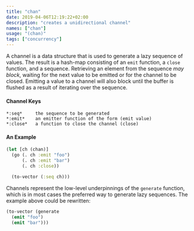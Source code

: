 ```yaml
---
title: "chan"
date: 2019-04-06T12:19:22+02:00
description: "creates a unidirectional channel"
names: ["chan"]
usage: "(chan)"
tags: ["concurrency"]
---
```

A channel is a data structure that is used to generate a lazy sequence of values. The result is a hash-map consisting of an `emit` function, a `close` function, and a sequence. Retrieving an element from the sequence *may block*, waiting for the next value to be emitted or for the channel to be closed. Emitting a value to a channel will also block until the buffer is flushed as a result of iterating over the sequence.

#### Channel Keys

```
*:seq*     the sequence to be generated
*:emit*    an emitter function of the form (emit value)
*:close*   a function to close the channel (close)
```

#### An Example

```clojure
(let [ch (chan)]
  (go (. ch :emit "foo")
      (. ch :emit "bar")
      (. ch :close))

  (to-vector (:seq ch)))
```

Channels represent the low-level underpinnings of the `generate` function, which is in most cases the preferred way to generate lazy sequences. The example above could be rewritten:

```clojure
(to-vector (generate
  (emit "foo")
  (emit "bar")))
```
